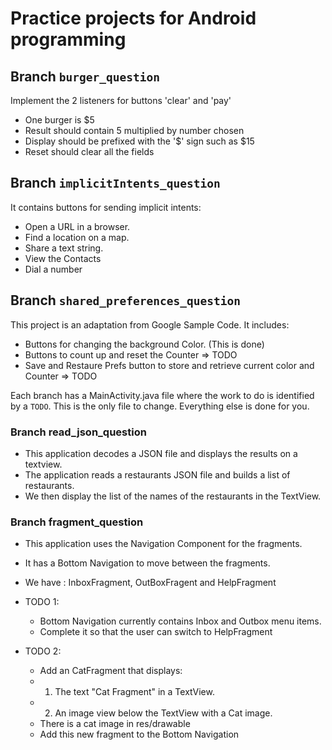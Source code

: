# Practice projects for Android programming

## Branch `burger_question`
Implement the 2 listeners for buttons 'clear' and 'pay'
 - One burger is $5
 - Result should contain 5 multiplied by number chosen
 - Display should be prefixed with the '$' sign such as $15
 - Reset should clear all the fields

## Branch `implicitIntents_question`
It contains buttons for sending implicit intents:
- Open a URL in a browser.
- Find a location on a map.
- Share a text string.
- View the Contacts
- Dial a number

## Branch `shared_preferences_question`
This project is an adaptation from Google Sample Code. It includes:
- Buttons for changing the background Color. (This is done)
- Buttons to count up and reset the Counter => TODO
- Save and Restaure Prefs button to store and retrieve current color and Counter => TODO

Each branch has a MainActivity.java file where the work to do is identified by a `TODO`. 
This is the only file to change. Everything else is done for you.


### Branch read_json_question
- This application decodes a JSON file and displays the results on a textview.
- The application reads a restaurants JSON file and builds a list of restaurants.
- We then display the list of the names of the restaurants  in the TextView.

### Branch fragment_question
- This application uses the Navigation Component for the  fragments.
- It has a Bottom Navigation to move between the fragments.
- We have : InboxFragment, OutBoxFragent and HelpFragment

- TODO 1:
    - Bottom Navigation currently contains Inbox and Outbox menu items.
    - Complete it so that the user can switch to HelpFragment

- TODO 2:
    - Add an CatFragment that displays:
    - 1. The text "Cat Fragment" in a TextView.
    - 2. An image view below the TextView with a Cat image.
    - There is a cat image in res/drawable
    - Add this new fragment to the Bottom Navigation